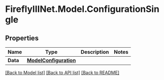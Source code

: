 # FireflyIIINet.Model.ConfigurationSingle

## Properties

Name | Type | Description | Notes
------------ | ------------- | ------------- | -------------
**Data** | [**ModelConfiguration**](ModelConfiguration.md) |  | 

[[Back to Model list]](../README.md#documentation-for-models) [[Back to API list]](../README.md#documentation-for-api-endpoints) [[Back to README]](../README.md)

